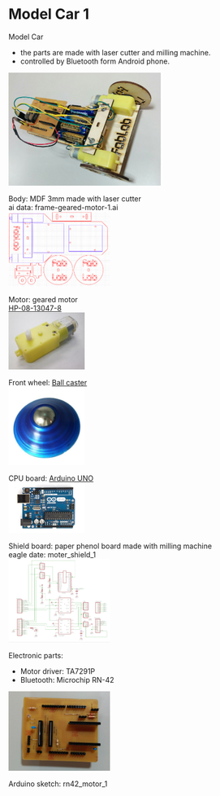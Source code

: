Model Car 1
===============

Model Car <br>
* the parts are made with laser cutter and milling machine.
* controlled by Bluetooth form Android phone.

<img src="https://raw.githubusercontent.com/ohwada/Fab_ModelCar/master/docs/car1/car1.png" width="300" />

Body: MDF 3mm made with laser cutter<br>
ai data: frame-geared-motor-1.ai <br>
<img src="https://raw.githubusercontent.com/ohwada/Fab_ModelCar/master/docs/car1/frame-geared-motor-1.png" width="200" />

Motor: geared motor<br>
[HP-08-13047-8](https://www.sengoku.co.jp/mod/sgk_cart/detail.php?code=EEHD-0F4C) <br>
<img src="https://raw.githubusercontent.com/ohwada/Fab_ModelCar/master/docs/car1/geared_motor.png" width="150" />

Front wheel: [Ball caster](http://www.amazon.co.jp/dp/B00GQNC7JC/) <br>
<img src="https://raw.githubusercontent.com/ohwada/Fab_ModelCar/master/docs/car1/ball_caster.png" width="150" />

CPU board:  [Arduino UNO](https://www.arduino.cc/en/Main/arduinoBoardUno) <br>
<img src="https://raw.githubusercontent.com/ohwada/Fab_ModelCar/master/docs/car1/arduino_uno.png" width="150" />

Shield board: paper phenol board made with milling machine <br>
eagle date: moter_shield_1 <br>
<img src="https://raw.githubusercontent.com/ohwada/Fab_ModelCar/master/docs/car1/moter_shield_1_sch.png" width="200" />

Electronic parts: 
* Motor driver: TA7291P
* Bluetooth: Microchip RN-42

<img src="https://raw.githubusercontent.com/ohwada/Fab_ModelCar/master/docs/car1/moter_shield_1_front.png" width="200" />

Arduino sketch: rn42_motor_1 <br>
